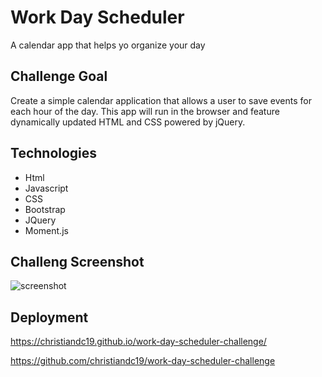 # Work Day Scheduler 
A calendar app that helps yo organize your day

## Challenge Goal

Create a simple calendar application that allows a user to save events for each hour of the day. This app will run in the browser and feature dynamically updated HTML and CSS powered by jQuery.

## Technologies

- Html
- Javascript
- CSS
- Bootstrap
- JQuery
- Moment.js

## Challeng Screenshot

![screenshot](./Develop/assets/images/proj-screenshot.png)


## Deployment

https://christiandc19.github.io/work-day-scheduler-challenge/

https://github.com/christiandc19/work-day-scheduler-challenge
